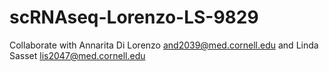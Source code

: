 # scRNAseq-Lorenzo-LS-9829

Collaborate with Annarita Di Lorenzo <and2039@med.cornell.edu> and Linda Sasset <lis2047@med.cornell.edu>
